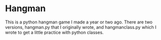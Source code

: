 # Hangman

This is a python hangman game I made a year or two ago. There are two versions, hangman.py that I originally wrote, and hangmanclass.py which I wrote to get a little practice with python classes.
